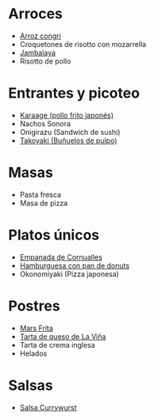 # Arroces
* [Arroz congri](https://github.com/gwannon/Recetas/blob/main/Arroces/ArrozCongri.md)
* Croquetones de risotto con mozarrella
* [Jambalaya](https://github.com/gwannon/Recetas/blob/main/Arroces/Jambalaya.md)
* Risotto de pollo
# Entrantes y picoteo
* [Karaage (pollo frito japonés)](https://github.com/gwannon/Recetas/blob/main/EntrantesPicoteo/Karaage.md)
* Nachos Sonora
* Onigirazu (Sandwich de sushi)
* [Takoyaki (Buñuelos de pulpo)](https://github.com/gwannon/Recetas/blob/main/EntrantesPicoteo/Takoyaki.md)
# Masas
* Pasta fresca
* Masa de pizza
# Platos únicos
* [Empanada de Cornualles](https://github.com/gwannon/Recetas/blob/main/PlatosUnicos/EmpanadaDeCornualles.md)
* [Hamburguesa con pan de donuts](https://github.com/gwannon/Recetas/blob/main/PlatosUnicos/HamburguesaConPanDeDonuts.md)
* Okonomiyaki (Pizza japonesa)
# Postres
* [Mars Frita](https://github.com/gwannon/Recetas/blob/main/Postres/MarsFrita.md)
* [Tarta de queso de La Viña](https://github.com/gwannon/Recetas/blob/main/Postres/TartaDeQuesoDeLaVi%C3%B1aEnAirFryer.md)
* Tarta de crema inglesa
* Helados
# Salsas
* [Salsa Currywurst](https://github.com/gwannon/Recetas/blob/main/Salsas/SalsaCurrywurst.md)
